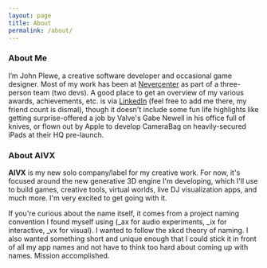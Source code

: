 ```yaml
---
layout: page
title: About
permalink: /about/
---
```


### About Me

I’m John Plewe, a creative software developer and occasional game designer. Most of my work has been at [Nevercenter](nevercenter.com) as part of a three-person team (two devs). A good place to get an overview of my various awards, achievements, etc. is via [LinkedIn](https://www.linkedin.com/in/johnplewe/) (feel free to add me there, my friend count is dismal), though it doesn't include some fun life highlights like getting surprise-offered a job by Valve's Gabe Newell in his office full of knives, or flown out by Apple to develop CameraBag on heavily-secured iPads at their HQ pre-launch.

### About AIVX

**AIVX** is my new solo company/label for my creative work. For now, it's focused around the new generative 3D engine I'm developing, which I'll use to build games, creative tools, virtual worlds, live DJ visualization apps, and much more. I'm very excited to get going with it. 

If you're curious about the name itself, it comes from a project naming convention I found myself using (_ax for audio experiments, _ix for interactive, _vx for visual). I wanted to follow the xkcd theory of naming. I also wanted something short and unique enough that I could stick it in front of all my app names and not have to think too hard about coming up with names. Mission accomplished.